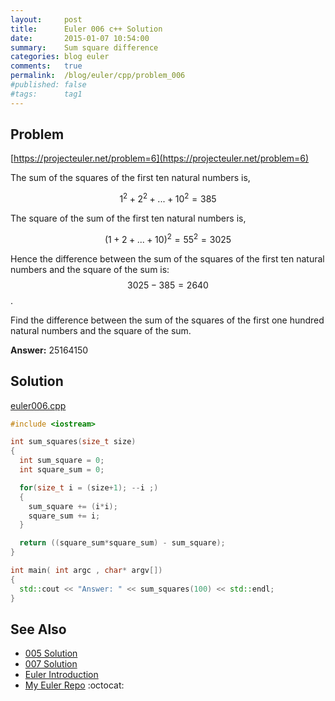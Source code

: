```yaml
---
layout:     post
title:      Euler 006 c++ Solution
date:       2015-01-07 10:54:00
summary:    Sum square difference
categories: blog euler
comments:   true
permalink:  /blog/euler/cpp/problem_006
#published: false
#tags:      tag1
---
```


## Problem

[https://projecteuler.net/problem=6](https://projecteuler.net/problem=6)

The sum of the squares of the first ten natural numbers is,

$$1^2 + 2^2 + ... + 10^2 = 385$$

The square of the sum of the first ten natural numbers is,

$$(1 + 2 + ... + 10)^2 = 55^2 = 3025$$

Hence the difference between the sum of the squares of the first ten natural numbers and the square of the sum is: $$3025 − 385 = 2640$$.

Find the difference between the sum of the squares of the first one hundred natural numbers and the square of the sum.

**Answer:** 25164150

## Solution

[euler006.cpp](https://github.com/tvarley/euler/blob/master/cpp/src/euler006.cpp)

``` cpp
#include <iostream>

int sum_squares(size_t size)
{
  int sum_square = 0;
  int square_sum = 0;

  for(size_t i = (size+1); --i ;)
  {
    sum_square += (i*i);
    square_sum += i;
  }

  return ((square_sum*square_sum) - sum_square);
}

int main( int argc , char* argv[])
{
  std::cout << "Answer: " << sum_squares(100) << std::endl;
}
```

## See Also
* [005 Solution]({{site.baseurl}}/blog/euler/cpp/problem_005)
* [007 Solution]({{site.baseurl}}/blog/euler/cpp/problem_007)
* [Euler Introduction]({{site.baseurl}}/blog/euler/introduction)
* [My Euler Repo](https://github.com/tvarley/euler) :octocat:
